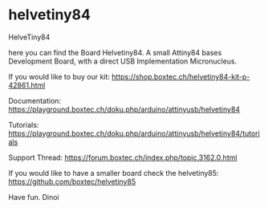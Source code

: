 # helvetiny84
HelveTiny84

here you can find the Board Helvetiny84. A small Attiny84 bases Development Board, 
with a direct USB Implementation Micronucleus.

If you would like to buy our kit: https://shop.boxtec.ch/helvetiny84-kit-p-42861.html

Documentation: https://playground.boxtec.ch/doku.php/arduino/attinyusb/helvetiny84

Tutorials: https://playground.boxtec.ch/doku.php/arduino/attinyusb/helvetiny84/tutorials

Support Thread: https://forum.boxtec.ch/index.php/topic,3162.0.html

If you would like to have a smaller board check the helvetiny85: https://github.com/boxtec/helvetiny85

Have fun.
Dinoi
